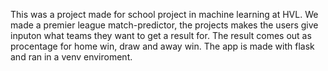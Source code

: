 This was a project made for school project in machine learning at HVL. We made a premier league match-predictor, 
the projects makes the users give inputon what teams they want to get a result for.
The result comes out as procentage for home win, draw and away win.
The app is made with flask and ran in a venv enviroment.
